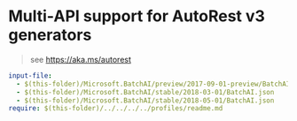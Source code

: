 # Multi-API support for AutoRest v3 generators

> see https://aka.ms/autorest

``` yaml $(enable-multi-api)
input-file:
  - $(this-folder)/Microsoft.BatchAI/preview/2017-09-01-preview/BatchAI.json
  - $(this-folder)/Microsoft.BatchAI/stable/2018-03-01/BatchAI.json
  - $(this-folder)/Microsoft.BatchAI/stable/2018-05-01/BatchAI.json
require: $(this-folder)/../../../../profiles/readme.md
```
